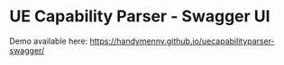 # UE Capability Parser - Swagger UI

Demo available here: https://handymenny.github.io/uecapabilityparser-swagger/
